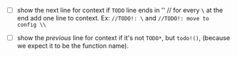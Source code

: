 
- [ ] show the next line for context if `TODO` line ends in '\'
// for every `\` at the end add one line to context. Ex: `//TODO!: \`  and `//TODO!: move to config \\`

- [ ] show the _previous_ line for context if it's not `TODO*`, but `todo!()`, (because we expect it to be the function name).
